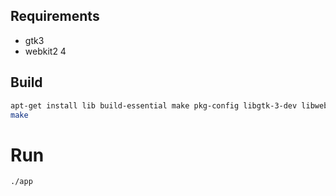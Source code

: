 ## Requirements

* gtk3
* webkit2 4

## Build

```sh
apt-get install lib build-essential make pkg-config libgtk-3-dev libwebkit2gtk-4.0-dev
make
```

# Run

```
./app
```